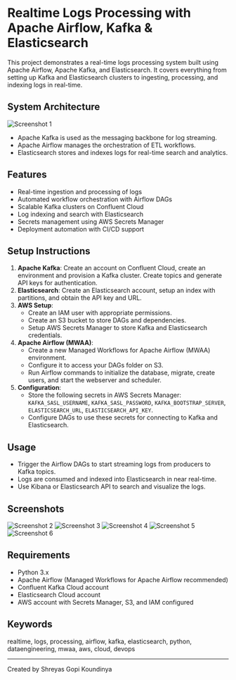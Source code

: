 
# Realtime Logs Processing with Apache Airflow, Kafka & Elasticsearch

This project demonstrates a real-time logs processing system built using Apache Airflow, Apache Kafka, and Elasticsearch. It covers everything from setting up Kafka and Elasticsearch clusters to ingesting, processing, and indexing logs in real-time.

## System Architecture
![Screenshot 1](screenshots/ss1.png)
- Apache Kafka is used as the messaging backbone for log streaming.
- Apache Airflow manages the orchestration of ETL workflows.
- Elasticsearch stores and indexes logs for real-time search and analytics.

## Features

- Real-time ingestion and processing of logs
- Automated workflow orchestration with Airflow DAGs
- Scalable Kafka clusters on Confluent Cloud
- Log indexing and search with Elasticsearch
- Secrets management using AWS Secrets Manager
- Deployment automation with CI/CD support

## Setup Instructions

1. **Apache Kafka**: Create an account on Confluent Cloud, create an environment and provision a Kafka cluster. Create topics and generate API keys for authentication.
2. **Elasticsearch**: Create an Elasticsearch account, setup an index with partitions, and obtain the API key and URL.
3. **AWS Setup**:
   - Create an IAM user with appropriate permissions.
   - Create an S3 bucket to store DAGs and dependencies.
   - Setup AWS Secrets Manager to store Kafka and Elasticsearch credentials.
4. **Apache Airflow (MWAA)**:
   - Create a new Managed Workflows for Apache Airflow (MWAA) environment.
   - Configure it to access your DAGs folder on S3.
   - Run Airflow commands to initialize the database, migrate, create users, and start the webserver and scheduler.
5. **Configuration**:
   - Store the following secrets in AWS Secrets Manager: `KAFKA_SASL_USERNAME`, `KAFKA_SASL_PASSWORD`, `KAFKA_BOOTSTRAP_SERVER`, `ELASTICSEARCH_URL`, `ELASTICSEARCH_API_KEY`.
   - Configure DAGs to use these secrets for connecting to Kafka and Elasticsearch.

## Usage

- Trigger the Airflow DAGs to start streaming logs from producers to Kafka topics.
- Logs are consumed and indexed into Elasticsearch in near real-time.
- Use Kibana or Elasticsearch API to search and visualize the logs.

## Screenshots


![Screenshot 2](Screenshots/ss2.png)
![Screenshot 3](Screenshots/ss3.png)
![Screenshot 4](Screenshots/ss4.png)
![Screenshot 5](Screenshots/ss5.png)
![Screenshot 6](Screenshots/ss6.png)

## Requirements

- Python 3.x
- Apache Airflow (Managed Workflows for Apache Airflow recommended)
- Confluent Kafka Cloud account
- Elasticsearch Cloud account
- AWS account with Secrets Manager, S3, and IAM configured

## Keywords

realtime, logs, processing, airflow, kafka, elasticsearch, python, dataengineering, mwaa, aws, cloud, devops

---
Created by Shreyas Gopi Koundinya
